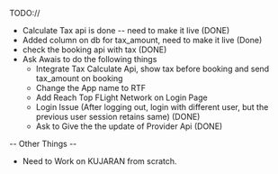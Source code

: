 TODO://

- Calculate Tax api is done -- need to make it live (DONE)
- Added column on db for tax_amount, need to make it live (Done)
- check the booking api with tax (DONE)
- Ask Awais to do the following things
    - Integrate Tax Calculate Api, show tax before booking and send tax_amount on booking
    - Change the App name to RTF
    - Add Reach Top FLight Network on Login Page
    - Login Issue (After logging out, login with different user, but the previous user session retains same) (DONE)
    - Ask to Give the the update of Provider Api (DONE)


-- Other Things --
- Need to Work on KUJARAN from scratch.
